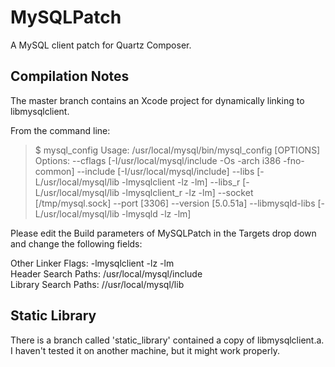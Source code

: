 # MySQLPatch #

A MySQL client patch for Quartz Composer.

## Compilation Notes ##

The master branch contains an Xcode project for dynamically linking to libmysqlclient.

From the command line:

> $ mysql_config
> Usage: /usr/local/mysql/bin/mysql_config [OPTIONS]
> Options:
>      --cflags         [-I/usr/local/mysql/include -Os -arch i386 -fno-common]
>      --include        [-I/usr/local/mysql/include]
>      --libs           [-L/usr/local/mysql/lib -lmysqlclient -lz -lm]
>      --libs_r         [-L/usr/local/mysql/lib -lmysqlclient_r -lz -lm]
>      --socket         [/tmp/mysql.sock]
>      --port           [3306]
>      --version        [5.0.51a]
>      --libmysqld-libs [-L/usr/local/mysql/lib -lmysqld -lz -lm]

Please edit the Build parameters of MySQLPatch in the Targets drop down and change the following fields:

Other Linker Flags: -lmysqlclient -lz -lm  
Header Search Paths: /usr/local/mysql/include  
Library Search Paths: //usr/local/mysql/lib  

## Static Library ##

There is a branch called 'static_library' contained a copy of libmysqlclient.a. I haven't tested it on another machine, but it might work properly.